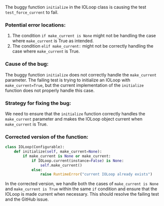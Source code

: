 The buggy function `initialize` in the IOLoop class is causing the test `test_force_current` to fail. 

### Potential error locations:
1. The condition `if make_current is None` might not be handling the case where `make_current` is True as intended.
2. The condition `elif make_current:` might not be correctly handling the case where `make_current` is True.

### Cause of the bug:
The buggy function `initialize` does not correctly handle the `make_current` parameter. The failing test is trying to initialize an IOLoop with `make_current=True`, but the current implementation of the `initialize` function does not properly handle this case.

### Strategy for fixing the bug:
We need to ensure that the `initialize` function correctly handles the `make_current` parameter and makes the IOLoop object current when `make_current` is True.

### Corrected version of the function:
```python
class IOLoop(Configurable):
    def initialize(self, make_current=None):
        if make_current is None or make_current:
            if IOLoop.current(instance=False) is None:
                self.make_current()
            else:
                raise RuntimeError("current IOLoop already exists")
```

In the corrected version, we handle both the cases of `make_current is None` and `make_current is True` within the same `if` condition and ensure that the IOLoop is made current when necessary. This should resolve the failing test and the GitHub issue.